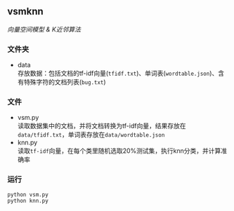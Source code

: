 ## vsmknn
*向量空间模型 & K近邻算法*  
### 文件夹
- data  
  存放数据：包括文档的tf-idf向量(`tfidf.txt`)、单词表(`wordtable.json`)、含有特殊字符的文档列表(`bug.txt`)  
### 文件
- vsm.py  
  读取数据集中的文档，并将文档转换为tf-idf向量，结果存放在`data/tfidf.txt`，单词表存放在`data/wordtable.json`  
- knn.py  
  读取`tf-idf`向量，在每个类里随机选取20%测试集，执行knn分类，并计算准确率  
### 运行
```
python vsm.py
python knn.py
```